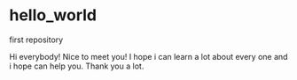 # hello_world
first repository

Hi everybody!
Nice to meet you!
I hope i can learn a lot about every one and i hope can help you.
Thank you a lot. 
